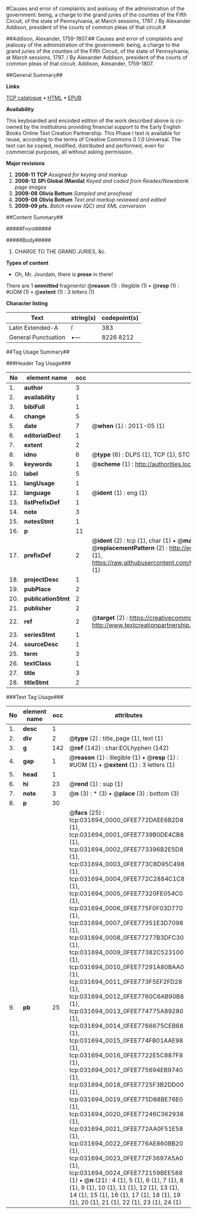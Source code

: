 #Causes and error of complaints and jealousy of the administration of the government: being, a charge to the grand juries of the counties of the Fifth Circuit, of the state of Pennsylvania, at March sessions, 1797. / By Alexander Addison, president of the courts of common pleas of that circuit.#

##Addison, Alexander, 1759-1807.##
Causes and error of complaints and jealousy of the administration of the government: being, a charge to the grand juries of the counties of the Fifth Circuit, of the state of Pennsylvania, at March sessions, 1797. / By Alexander Addison, president of the courts of common pleas of that circuit.
Addison, Alexander, 1759-1807.

##General Summary##

**Links**

[TCP catalogue](http://www.ota.ox.ac.uk/tcp/)  • 
[HTML](http://tei.it.ox.ac.uk/tcp/Texts-HTML/free/N23/N23961.html)  • 
[EPUB](http://tei.it.ox.ac.uk/tcp/Texts-EPUB/free/N23/N23961.epub)

**Availability**

This keyboarded and encoded edition of the
	       work described above is co-owned by the institutions
	       providing financial support to the Early English Books
	       Online Text Creation Partnership. This Phase I text is
	       available for reuse, according to the terms of Creative
	       Commons 0 1.0 Universal. The text can be copied,
	       modified, distributed and performed, even for
	       commercial purposes, all without asking permission.

**Major revisions**

1. __2008-11__ __TCP__ *Assigned for keying and markup*
1. __2008-12__ __SPi Global (Manila)__ *Keyed and coded from Readex/Newsbank page images*
1. __2009-08__ __Olivia Bottum__ *Sampled and proofread*
1. __2009-08__ __Olivia Bottum__ *Text and markup reviewed and edited*
1. __2009-09__ __pfs.__ *Batch review (QC) and XML conversion*

##Content Summary##

#####Front#####

#####Body#####

1. CHARGE TO THE GRAND JURIES, &c.

**Types of content**

  * Oh, Mr. Jourdain, there is **prose** in there!

There are 1 **ommitted** fragments! 
 @__reason__ (1) : illegible (1)  •  @__resp__ (1) : #UOM (1)  •  @__extent__ (1) : 3 letters (1)

**Character listing**


|Text|string(s)|codepoint(s)|
|---|---|---|
|Latin Extended-A|ſ|383|
|General Punctuation|•—|8226 8212|

##Tag Usage Summary##

###Header Tag Usage###

|No|element name|occ|attributes|
|---|---|---|---|
|1.|__author__|3||
|2.|__availability__|1||
|3.|__biblFull__|1||
|4.|__change__|5||
|5.|__date__|7| @__when__ (1) : 2011-05 (1)|
|6.|__editorialDecl__|1||
|7.|__extent__|2||
|8.|__idno__|6| @__type__ (6) : DLPS (1), TCP (1), STC (1), NOTIS (1), IMAGE-SET (1), EVANS-CITATION (1)|
|9.|__keywords__|1| @__scheme__ (1) : http://authorities.loc.gov/ (1)|
|10.|__label__|5||
|11.|__langUsage__|1||
|12.|__language__|1| @__ident__ (1) : eng (1)|
|13.|__listPrefixDef__|1||
|14.|__note__|3||
|15.|__notesStmt__|1||
|16.|__p__|11||
|17.|__prefixDef__|2| @__ident__ (2) : tcp (1), char (1)  •  @__matchPattern__ (2) : ([0-9\-]+):([0-9IVX]+) (1), (.+) (1)  •  @__replacementPattern__ (2) : http://eebo.chadwyck.com/downloadtiff?vid=$1&page=$2 (1), https://raw.githubusercontent.com/textcreationpartnership/Texts/master/tcpchars.xml#$1 (1)|
|18.|__projectDesc__|1||
|19.|__pubPlace__|2||
|20.|__publicationStmt__|2||
|21.|__publisher__|2||
|22.|__ref__|2| @__target__ (2) : https://creativecommons.org/publicdomain/zero/1.0/ (1), http://www.textcreationpartnership.org/docs/. (1)|
|23.|__seriesStmt__|1||
|24.|__sourceDesc__|1||
|25.|__term__|3||
|26.|__textClass__|1||
|27.|__title__|3||
|28.|__titleStmt__|2||


###Text Tag Usage###

|No|element name|occ|attributes|
|---|---|---|---|
|1.|__desc__|1||
|2.|__div__|2| @__type__ (2) : title_page (1), text (1)|
|3.|__g__|142| @__ref__ (142) : char:EOLhyphen (142)|
|4.|__gap__|1| @__reason__ (1) : illegible (1)  •  @__resp__ (1) : #UOM (1)  •  @__extent__ (1) : 3 letters (1)|
|5.|__head__|1||
|6.|__hi__|23| @__rend__ (1) : sup (1)|
|7.|__note__|3| @__n__ (3) : * (3)  •  @__place__ (3) : bottom (3)|
|8.|__p__|30||
|9.|__pb__|25| @__facs__ (25) : tcp:031694_0000_0FEE772DAEE6B2D8 (1), tcp:031694_0001_0FEE7739B0DE4CB8 (1), tcp:031694_0002_0FEE773396B2E5D8 (1), tcp:031694_0003_0FEE773C8D95C498 (1), tcp:031694_0004_0FEE772C2884C1C8 (1), tcp:031694_0005_0FEE77320FE054C0 (1), tcp:031694_0006_0FEE775F0F03D770 (1), tcp:031694_0007_0FEE77351E3D7098 (1), tcp:031694_0008_0FEE77277B3DFC30 (1), tcp:031694_0009_0FEE77382C523100 (1), tcp:031694_0010_0FEE77291A80BAA0 (1), tcp:031694_0011_0FEE773F5EF2FD28 (1), tcp:031694_0012_0FEE7760C6AB90B8 (1), tcp:031694_0013_0FEE774775A89280 (1), tcp:031694_0014_0FEE7766675CEB68 (1), tcp:031694_0015_0FEE774FB01AAE98 (1), tcp:031694_0016_0FEE7722E5C887F8 (1), tcp:031694_0017_0FEE775694EB9740 (1), tcp:031694_0018_0FEE7725F3B2DD00 (1), tcp:031694_0019_0FEE775D88BE76E0 (1), tcp:031694_0020_0FEE77246C362938 (1), tcp:031694_0021_0FEE772AA0F51E58 (1), tcp:031694_0022_0FEE776AE860BB20 (1), tcp:031694_0023_0FEE772F3697A5A0 (1), tcp:031694_0024_0FEE772159BEE588 (1)  •  @__n__ (21) : 4 (1), 5 (1), 6 (1), 7 (1), 8 (1), 9 (1), 10 (1), 11 (1), 12 (1), 13 (1), 14 (1), 15 (1), 16 (1), 17 (1), 18 (1), 19 (1), 20 (1), 21 (1), 22 (1), 23 (1), 24 (1)|
